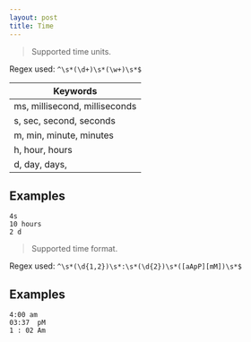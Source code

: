 ```yaml
---
layout: post
title: Time
---
```


> Supported time units.

Regex used: `^\s*(\d+)\s*(\w+)\s*$`

| Keywords  	| 
| ------------- |
| ms, millisecond, milliseconds   |
| s, sec, second, seconds   |
| m, min, minute, minutes   |
| h, hour, hours  			|
| d, day, days,  			|

Examples
--------

	4s
	10 hours
	2 d

> Supported time format.

Regex used: `^\s*(\d{1,2})\s*:\s*(\d{2})\s*([aApP][mM])\s*$`

Examples
--------

	4:00 am
	03:37  pM
	1 : 02 Am
